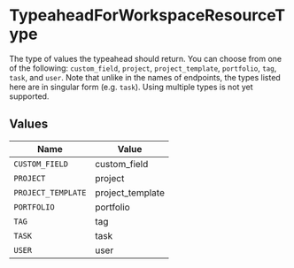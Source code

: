 # TypeaheadForWorkspaceResourceType

The type of values the typeahead should return. You can choose from one of the following: `custom_field`, `project`, `project_template`, `portfolio`, `tag`, `task`, and `user`. Note that unlike in the names of endpoints, the types listed here are in singular form (e.g. `task`). Using multiple types is not yet supported.


## Values

| Name               | Value              |
| ------------------ | ------------------ |
| `CUSTOM_FIELD`     | custom_field       |
| `PROJECT`          | project            |
| `PROJECT_TEMPLATE` | project_template   |
| `PORTFOLIO`        | portfolio          |
| `TAG`              | tag                |
| `TASK`             | task               |
| `USER`             | user               |